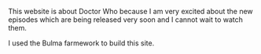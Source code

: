 This website is about Doctor Who because I am very excited about the new episodes which are being released very soon and I cannot wait to watch them.

I used the Bulma farmework to build this site.
